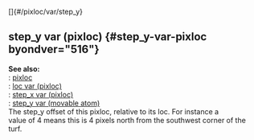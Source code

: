 []{#/pixloc/var/step_y}    
## step_y var (pixloc) {#step_y-var-pixloc byondver="516"}    
**See also:**    
:   [pixloc](/ref/pixloc/pixloc.md)    
:   [loc var (pixloc)](/ref/pixloc/var/loc/loc.md)    
:   [step_x var (pixloc)](/ref/pixloc/var/step_x/step_x.md)    
:   [step_y var (movable atom)](/ref/atom/movable/var/step_y/step_y.md)    
The step_y offset of this pixloc, relative to its loc. For instance a    
value of 4 means this is 4 pixels north from the southwest corner of the    
turf.  